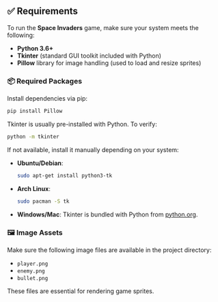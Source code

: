 ## ✅ Requirements

To run the **Space Invaders** game, make sure your system meets the following:

- **Python 3.6+**
- **Tkinter** (standard GUI toolkit included with Python)
- **Pillow** library for image handling (used to load and resize sprites)

### 📦 Required Packages

Install dependencies via pip:

```bash
pip install Pillow
```

Tkinter is usually pre-installed with Python. To verify:

```bash
python -m tkinter
```

If not available, install it manually depending on your system:

- **Ubuntu/Debian**:
  ```bash
  sudo apt-get install python3-tk
  ```

- **Arch Linux**:
  ```bash
  sudo pacman -S tk
  ```

- **Windows/Mac**:
  Tkinter is bundled with Python from [python.org](https://www.python.org/downloads/).

### 🖼️ Image Assets

Make sure the following image files are available in the project directory:

- `player.png`
- `enemy.png`
- `bullet.png`

These files are essential for rendering game sprites.

